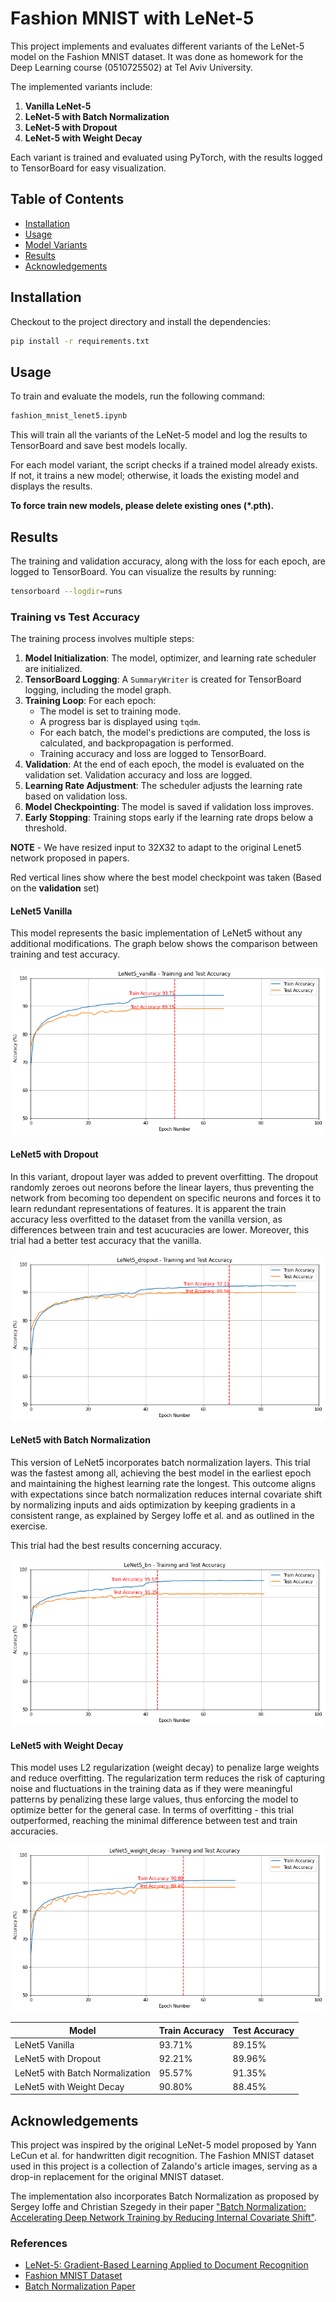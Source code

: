 
# Fashion MNIST with LeNet-5

This project implements and evaluates different variants of the LeNet-5 model on the Fashion MNIST dataset. It was done as homework for the Deep Learning course (0510725502) at Tel Aviv University.

The implemented variants include:

1. **Vanilla LeNet-5**
2. **LeNet-5 with Batch Normalization**
3. **LeNet-5 with Dropout**
4. **LeNet-5 with Weight Decay**

Each variant is trained and evaluated using PyTorch, with the results logged to TensorBoard for easy visualization.

## Table of Contents
- [Installation](#installation)
- [Usage](#usage)
- [Model Variants](#model-variants)
- [Results](#results)
- [Acknowledgements](#acknowledgements)

## Installation

Checkout to the project directory and install the dependencies:

```bash
pip install -r requirements.txt
```


## Usage

To train and evaluate the models, run the following command:

```bash
fashion_mnist_lenet5.ipynb
```

This will train all the variants of the LeNet-5 model and log the results to TensorBoard and save best models locally.

For each model variant, the script checks if a trained model already exists. If not, it trains a new model; otherwise, it loads the existing model and displays the results.

**To force train new models, please delete existing ones (*.pth).**

## Results

The training and validation accuracy, along with the loss for each epoch, are logged to TensorBoard. You can visualize the results by running:

```bash
tensorboard --logdir=runs
```

### Training vs Test Accuracy
The training process involves multiple steps:

1. **Model Initialization**: The model, optimizer, and learning rate scheduler are initialized.
2. **TensorBoard Logging**: A `SummaryWriter` is created for TensorBoard logging, including the model graph.
3. **Training Loop**: For each epoch:
   - The model is set to training mode.
   - A progress bar is displayed using `tqdm`.
   - For each batch, the model's predictions are computed, the loss is calculated, and backpropagation is performed.
   - Training accuracy and loss are logged to TensorBoard.
4. **Validation**: At the end of each epoch, the model is evaluated on the validation set. Validation accuracy and loss are logged.
5. **Learning Rate Adjustment**: The scheduler adjusts the learning rate based on validation loss.
6. **Model Checkpointing**: The model is saved if validation loss improves.
7. **Early Stopping**: Training stops early if the learning rate drops below a threshold.

**NOTE** - We have resized input to 32X32 to adapt to the original Lenet5 network proposed in papers.


Red vertical lines show where the best model checkpoint was taken (Based on the **validation** set)
#### LeNet5 Vanilla
This model represents the basic implementation of LeNet5 without any additional modifications. The graph below shows the comparison between training and test accuracy.

![Lenet5_vanilla.png](assets/Lenet5_vanilla.png "Lenet5_vanilla.png")

#### LeNet5 with Dropout
In this variant, dropout layer was added to prevent overfitting. The dropout randomly zeroes out neorons before the linear layers, thus preventing the network from becoming too dependent on specific neurons and forces it to learn redundant representations of features. It is apparent the train accuracy less overfitted to the dataset from the vanilla version, as differences between train and test acucuracies are lower. Moreover, this trial had a better test accuracy that the vanilla.


![Lenet5_dropout.png](assets/Lenet5_dropout.png "Lenet5_dropout.png")

#### LeNet5 with Batch Normalization
This version of LeNet5 incorporates batch normalization layers. This trial was the fastest among all, achieving the best model in the earliest epoch and maintaining the highest learning rate the longest. This outcome aligns with expectations since batch normalization reduces internal covariate shift by normalizing inputs and aids optimization by keeping gradients in a consistent range, as explained by Sergey Ioffe et al. and as outlined in the exercise.

This trial had the best results concerning accuracy.

![Lenet5_bn.png](assets/Lenet5_bn.png "Lenet5_bn.png")

#### LeNet5 with Weight Decay
This model uses L2 regularization (weight decay) to penalize large weights and reduce overfitting. The regularization term reduces the risk of capturing noise and fluctuations in the training data as if they were meaningful patterns by penalizing these large values, thus enforcing the model to optimize better for the general case.
In terms of overfitting - this trial outperformed, reaching the minimal difference between test and train accuracies.

![LeNet5_weight_decay.png](assets/LeNet5_weight_decay.png "LeNet5_weight_decay.png")


| Model                       | Train Accuracy | Test Accuracy |
|-----------------------------|----------------|---------------|
| LeNet5 Vanilla              | 93.71%         | 89.15%        |
| LeNet5 with Dropout         | 92.21%         | 89.96%        |
| LeNet5 with Batch Normalization | 95.57%     | 91.35%        |
| LeNet5 with Weight Decay    | 90.80%         | 88.45%        |

## Acknowledgements

This project was inspired by the original LeNet-5 model proposed by Yann LeCun et al. for handwritten digit recognition. The Fashion MNIST dataset used in this project is a collection of Zalando's article images, serving as a drop-in replacement for the original MNIST dataset.

The implementation also incorporates Batch Normalization as proposed by Sergey Ioffe and Christian Szegedy in their paper ["Batch Normalization: Accelerating Deep Network Training by Reducing Internal Covariate Shift"](https://arxiv.org/abs/1502.03167).

### References

- [LeNet-5: Gradient-Based Learning Applied to Document Recognition](http://yann.lecun.com/exdb/lenet/)
- [Fashion MNIST Dataset](https://github.com/zalandoresearch/fashion-mnist)
- [Batch Normalization Paper](https://arxiv.org/abs/1502.03167)

